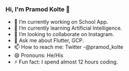 ### Hi, I'm Pramod Kolte 👋

- 🔭 I’m currently working on School App.
- 🌱 I’m currently learning Artificial Intelligence.
- 👯 I’m looking to collaborate on Instagram.
- 💬 Ask me about Flutter, GCP.
- 📫 How to reach me: Twitter -@pramod_kolte
- 😄 Pronouns: He/His
- ⚡ Fun fact: I spend almost 12 hours coding.
